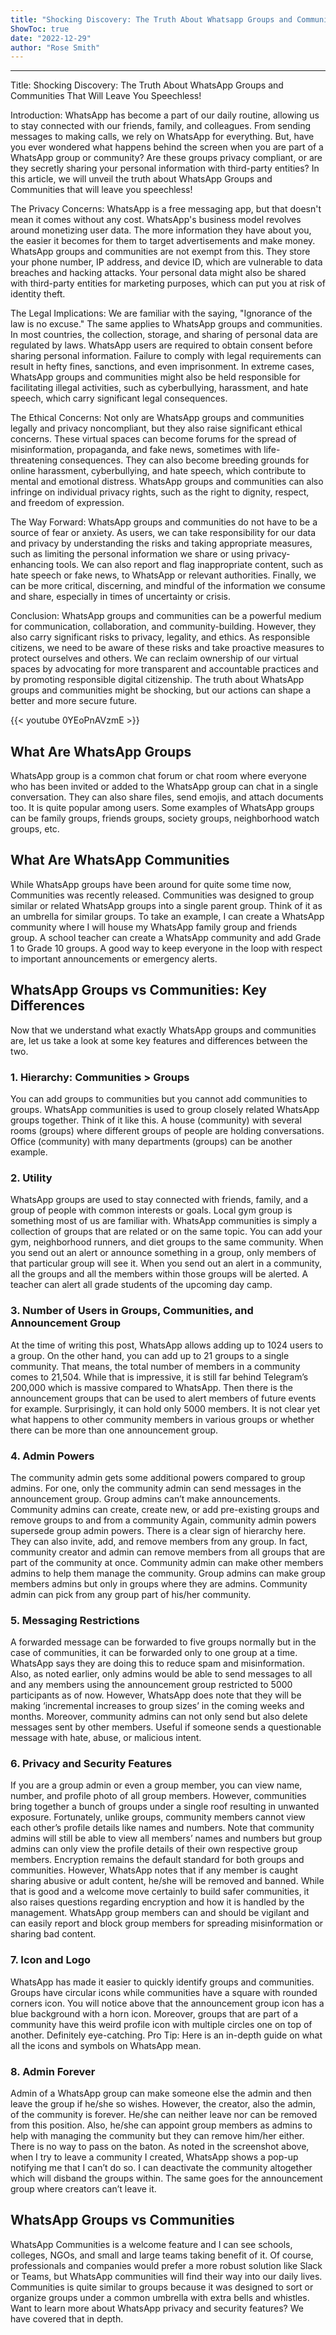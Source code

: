 ```yaml
---
title: "Shocking Discovery: The Truth About Whatsapp Groups and Communities That Will Leave You Speechless!"
ShowToc: true 
date: "2022-12-29"
author: "Rose Smith"
---
```

*****
Title: Shocking Discovery: The Truth About WhatsApp Groups and Communities That Will Leave You Speechless!

Introduction:
WhatsApp has become a part of our daily routine, allowing us to stay connected with our friends, family, and colleagues. From sending messages to making calls, we rely on WhatsApp for everything. But, have you ever wondered what happens behind the screen when you are part of a WhatsApp group or community? Are these groups privacy compliant, or are they secretly sharing your personal information with third-party entities? In this article, we will unveil the truth about WhatsApp Groups and Communities that will leave you speechless!

The Privacy Concerns:
WhatsApp is a free messaging app, but that doesn't mean it comes without any cost. WhatsApp's business model revolves around monetizing user data. The more information they have about you, the easier it becomes for them to target advertisements and make money. WhatsApp groups and communities are not exempt from this. They store your phone number, IP address, and device ID, which are vulnerable to data breaches and hacking attacks. Your personal data might also be shared with third-party entities for marketing purposes, which can put you at risk of identity theft.

The Legal Implications:
We are familiar with the saying, "Ignorance of the law is no excuse." The same applies to WhatsApp groups and communities. In most countries, the collection, storage, and sharing of personal data are regulated by laws. WhatsApp users are required to obtain consent before sharing personal information. Failure to comply with legal requirements can result in hefty fines, sanctions, and even imprisonment. In extreme cases, WhatsApp groups and communities might also be held responsible for facilitating illegal activities, such as cyberbullying, harassment, and hate speech, which carry significant legal consequences.

The Ethical Concerns:
Not only are WhatsApp groups and communities legally and privacy noncompliant, but they also raise significant ethical concerns. These virtual spaces can become forums for the spread of misinformation, propaganda, and fake news, sometimes with life-threatening consequences. They can also become breeding grounds for online harassment, cyberbullying, and hate speech, which contribute to mental and emotional distress. WhatsApp groups and communities can also infringe on individual privacy rights, such as the right to dignity, respect, and freedom of expression.

The Way Forward:
WhatsApp groups and communities do not have to be a source of fear or anxiety. As users, we can take responsibility for our data and privacy by understanding the risks and taking appropriate measures, such as limiting the personal information we share or using privacy-enhancing tools. We can also report and flag inappropriate content, such as hate speech or fake news, to WhatsApp or relevant authorities. Finally, we can be more critical, discerning, and mindful of the information we consume and share, especially in times of uncertainty or crisis.

Conclusion:
WhatsApp groups and communities can be a powerful medium for communication, collaboration, and community-building. However, they also carry significant risks to privacy, legality, and ethics. As responsible citizens, we need to be aware of these risks and take proactive measures to protect ourselves and others. We can reclaim ownership of our virtual spaces by advocating for more transparent and accountable practices and by promoting responsible digital citizenship. The truth about WhatsApp groups and communities might be shocking, but our actions can shape a better and more secure future.

{{< youtube 0YEoPnAVzmE >}} 



## What Are WhatsApp Groups


WhatsApp group is a common chat forum or chat room where everyone who has been invited or added to the WhatsApp group can chat in a single conversation. They can also share files, send emojis, and attach documents too. It is quite popular among users. Some examples of WhatsApp groups can be family groups, friends groups, society groups, neighborhood watch groups, etc.

 
## What Are WhatsApp Communities


While WhatsApp groups have been around for quite some time now, Communities was recently released. Communities was designed to group similar or related WhatsApp groups into a single parent group. Think of it as an umbrella for similar groups. To take an example, I can create a WhatsApp community where I will house my WhatsApp family group and friends group. A school teacher can create a WhatsApp community and add Grade 1 to Grade 10 groups. A good way to keep everyone in the loop with respect to important announcements or emergency alerts.

 
## WhatsApp Groups vs Communities: Key Differences


Now that we understand what exactly WhatsApp groups and communities are, let us take a look at some key features and differences between the two.

 
### 1. Hierarchy: Communities > Groups


You can add groups to communities but you cannot add communities to groups. WhatsApp communities is used to group closely related WhatsApp groups together.
Think of it like this. A house (community) with several rooms (groups) where different groups of people are holding conversations. Office (community) with many departments (groups) can be another example.

 
### 2. Utility


WhatsApp groups are used to stay connected with friends, family, and a group of people with common interests or goals. Local gym group is something most of us are familiar with.
WhatsApp communities is simply a collection of groups that are related or on the same topic. You can add your gym, neighborhood runners, and diet groups to the same community.
When you send out an alert or announce something in a group, only members of that particular group will see it. When you send out an alert in a community, all the groups and all the members within those groups will be alerted. A teacher can alert all grade students of the upcoming day camp.

 
### 3. Number of Users in Groups, Communities, and Announcement Group


At the time of writing this post, WhatsApp allows adding up to 1024 users to a group.
On the other hand, you can add up to 21 groups to a single community. That means, the total number of members in a community comes to 21,504. While that is impressive, it is still far behind Telegram’s 200,000 which is massive compared to WhatsApp.
Then there is the announcement groups that can be used to alert members of future events for example. Surprisingly, it can hold only 5000 members. It is not clear yet what happens to other community members in various groups or whether there can be more than one announcement group.

 
### 4. Admin Powers


The community admin gets some additional powers compared to group admins. For one, only the community admin can send messages in the announcement group. Group admins can’t make announcements.
Community admins can create, create new, or add pre-existing groups and remove groups to and from a community Again, community admin powers supersede group admin powers. There is a clear sign of hierarchy here. They can also invite, add, and remove members from any group. In fact, community creator and admin can remove members from all groups that are part of the community at once.
Community admin can make other members admins to help them manage the community. Group admins can make group members admins but only in groups where they are admins. Community admin can pick from any group part of his/her community.

 
### 5. Messaging Restrictions


A forwarded message can be forwarded to five groups normally but in the case of communities, it can be forwarded only to one group at a time. WhatsApp says they are doing this to reduce spam and misinformation. 
Also, as noted earlier, only admins would be able to send messages to all and any members using the announcement group restricted to 5000 participants as of now. However, WhatsApp does note that they will be making ‘incremental increases to group sizes’ in the coming weeks and months.
Moreover, community admins can not only send but also delete messages sent by other members. Useful if someone sends a questionable message with hate, abuse, or malicious intent.

 
### 6. Privacy and Security Features


If you are a group admin or even a group member, you can view name, number, and profile photo of all group members. However, communities bring together a bunch of groups under a single roof resulting in unwanted exposure.
Fortunately, unlike groups, community members cannot view each other’s profile details like names and numbers. Note that community admins will still be able to view all members’ names and numbers but group admins can only view the profile details of their own respective group members.
Encryption remains the default standard for both groups and communities. However, WhatsApp notes that if any member is caught sharing abusive or adult content, he/she will be removed and banned. While that is good and a welcome move certainly to build safer communities, it also raises questions regarding encryption and how it is handled by the management.
WhatsApp group members can and should be vigilant and can easily report and block group members for spreading misinformation or sharing bad content.

 
### 7. Icon and Logo


WhatsApp has made it easier to quickly identify groups and communities. Groups have circular icons while communities have a square with rounded corners icon.
You will notice above that the announcement group icon has a blue background with a horn icon. Moreover, groups that are part of a community have this weird profile icon with multiple circles one on top of another. Definitely eye-catching.
Pro Tip: Here is an in-depth guide on what all the icons and symbols on WhatsApp mean.

 
### 8. Admin Forever


Admin of a WhatsApp group can make someone else the admin and then leave the group if he/she so wishes. However, the creator, also the admin, of the community is forever. He/she can neither leave nor can be removed from this position. Also, he/she can appoint group members as admins to help with managing the community but they can remove him/her either. There is no way to pass on the baton.
As noted in the screenshot above, when I try to leave a community I created, WhatsApp shows a pop-up notifying me that I can’t do so. I can deactivate the community altogether which will disband the groups within. The same goes for the announcement group where creators can’t leave it.

 
## WhatsApp Groups vs Communities


WhatsApp Communities is a welcome feature and I can see schools, colleges, NGOs, and small and large teams taking benefit of it. Of course, professionals and companies would prefer a more robust solution like Slack or Teams, but WhatsApp communities will find their way into our daily lives. Communities is quite similar to groups because it was designed to sort or organize groups under a common umbrella with extra bells and whistles.
Want to learn more about WhatsApp privacy and security features? We have covered that in depth.




